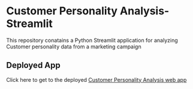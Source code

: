 # Customer Personality Analysis- Streamlit

This repository conatains a Python Streamlit application for analyzing Customer personality data from a marketing campaign

## Deployed App
Click here to get to the deployed [Customer Personality Analysis web app](https://share.streamlit.io/tdenzl/bulian/main/BuLiAn.py)
